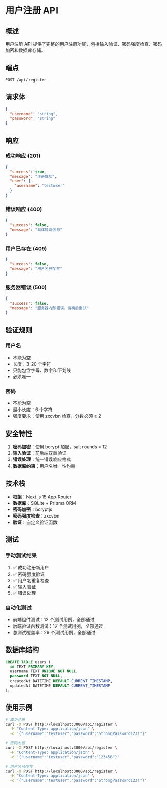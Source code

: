 # 用户注册 API

## 概述

用户注册 API 提供了完整的用户注册功能，包括输入验证、密码强度检查、密码加密和数据库存储。

## 端点

```
POST /api/register
```

## 请求体

```json
{
  "username": "string",
  "password": "string"
}
```

## 响应

### 成功响应 (201)
```json
{
  "success": true,
  "message": "注册成功",
  "user": {
    "username": "testuser"
  }
}
```

### 错误响应 (400)
```json
{
  "success": false,
  "message": "具体错误信息"
}
```

### 用户已存在 (409)
```json
{
  "success": false,
  "message": "用户名已存在"
}
```

### 服务器错误 (500)
```json
{
  "success": false,
  "message": "服务器内部错误，请稍后重试"
}
```

## 验证规则

### 用户名
- 不能为空
- 长度：3-20 个字符
- 只能包含字母、数字和下划线
- 必须唯一

### 密码
- 不能为空
- 最小长度：6 个字符
- 强度要求：使用 zxcvbn 检查，分数必须 ≥ 2

## 安全特性

1. **密码加密**：使用 bcrypt 加密，salt rounds = 12
2. **输入验证**：前后端双重验证
3. **错误处理**：统一错误响应格式
4. **数据库约束**：用户名唯一性约束

## 技术栈

- **框架**：Next.js 15 App Router
- **数据库**：SQLite + Prisma ORM
- **密码加密**：bcryptjs
- **密码强度检查**：zxcvbn
- **验证**：自定义验证函数

## 测试

### 手动测试结果

1. ✅ 成功注册新用户
2. ✅ 密码强度验证
3. ✅ 用户名重复检查
4. ✅ 输入验证
5. ✅ 错误处理

### 自动化测试

- 前端组件测试：12 个测试用例，全部通过
- 后端验证函数测试：17 个测试用例，全部通过
- 总测试覆盖率：29 个测试用例，全部通过

## 数据库结构

```sql
CREATE TABLE users (
  id TEXT PRIMARY KEY,
  username TEXT UNIQUE NOT NULL,
  password TEXT NOT NULL,
  createdAt DATETIME DEFAULT CURRENT_TIMESTAMP,
  updatedAt DATETIME DEFAULT CURRENT_TIMESTAMP
);
```

## 使用示例

```bash
# 成功注册
curl -X POST http://localhost:3000/api/register \
  -H "Content-Type: application/json" \
  -d '{"username":"testuser","password":"StrongPassword123!"}'

# 密码太弱
curl -X POST http://localhost:3000/api/register \
  -H "Content-Type: application/json" \
  -d '{"username":"testuser","password":"123456"}'

# 用户名已存在
curl -X POST http://localhost:3000/api/register \
  -H "Content-Type: application/json" \
  -d '{"username":"testuser","password":"StrongPassword123!"}'
``` 